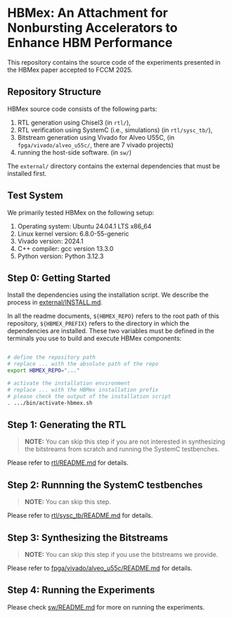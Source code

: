 # HBMex: An Attachment for Nonbursting Accelerators to Enhance HBM Performance

This repository contains the source code of the experiments presented in the HBMex paper accepted to FCCM 2025.

## Repository Structure

HBMex source code consists of the following parts:

1. RTL generation using Chisel3 (in `rtl/`),
2. RTL verification using SystemC (i.e., simulations) (in `rtl/sysc_tb/`),
3. Bitstream generation using Vivado for Alveo U55C, (in `fpga/vivado/alveo_u55c/`, there are 7 vivado projects)
4. running the host-side software. (in `sw/`)

The `external/` directory contains the external dependencies that must be installed first.

## Test System

We primarily tested HBMex on the following setup:

1. Operating system: Ubuntu 24.04.1 LTS x86_64
2. Linux kernel version: 6.8.0-55-generic
3. Vivado version: 2024.1
4. C++ compiler: gcc version 13.3.0
5. Python version: Python 3.12.3


## Step 0: Getting Started

Install the dependencies using the installation script. We describe the process in [external/INSTALL.md](external/INSTALL.md).

In all the readme documents, `${HBMEX_REPO}` refers to the root path of this repository, `${HBMEX_PREFIX}` refers to the directory in which the dependencies are installed. These two variables must be defined in the terminals you use to build and execute HBMex components:

```bash

# define the repository path
# replace ... with the absolute path of the repo
export HBMEX_REPO="..."

# activate the installation environment
# replace ... with the HBMex installation prefix
# please check the output of the installation script
. .../bin/activate-hbmex.sh
```

## Step 1: Generating the RTL

> **NOTE:** You can skip this step if you are not interested in synthesizing the bitstreams from scratch and running the SystemC testbenches.

Please refer to [rtl/README.md](rtl/README.md) for details.

## Step 2: Runnning the SystemC testbenches

> **NOTE:** You can skip this step.

Please refer to [rtl/sysc_tb/README.md](rtl/sysc_tb/README.md) for details.

## Step 3: Synthesizing the Bitstreams

> **NOTE:** You can skip this step if you use the bitstreams we provide.

Please refer to [fpga/vivado/alveo_u55c/README.md](fpga/vivado/alveo_u55c/README.md) for details.

## Step 4: Running the Experiments

Please check [sw/README.md](sw/README.md) for more on running the experiments.
